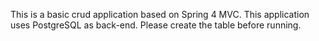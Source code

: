 This is a basic crud application based on Spring 4 MVC. This application uses PostgreSQL as back-end.
Please create the table before running.